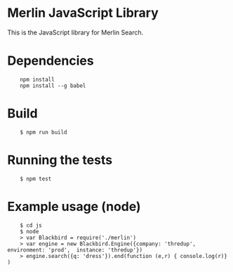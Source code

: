 # Merlin JavaScript Library

This is the JavaScript library for Merlin Search.

# Dependencies

        npm install
        npm install --g babel

# Build

        $ npm run build

# Running the tests

        $ npm test

# Example usage (node)

        $ cd js
        $ node
        > var Blackbird = require('./merlin')
        > var engine = new Blackbird.Engine({company: 'thredup', environment: 'prod',  instance: 'thredup'})
        > engine.search({q: 'dress'}).end(function (e,r) { console.log(r)} )
